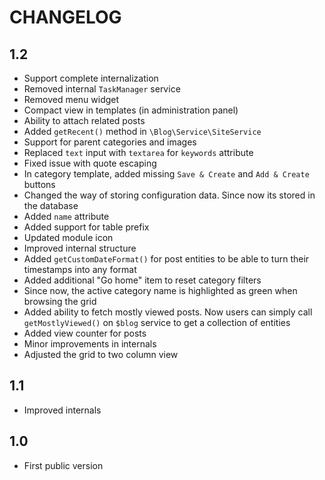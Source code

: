 CHANGELOG
=========

1.2
---

 * Support complete internalization
 * Removed internal `TaskManager` service
 * Removed menu widget
 * Compact view in templates (in administration panel)
 * Ability to attach related posts
 * Added `getRecent()` method in `\Blog\Service\SiteService`
 * Support for parent categories and images
 * Replaced `text` input with `textarea` for `keywords` attribute
 * Fixed issue with quote escaping
 * In category template, added missing `Save & Create` and `Add & Create` buttons
 * Changed the way of storing configuration data. Since now its stored in the database
 * Added `name` attribute
 * Added support for table prefix
 * Updated module icon
 * Improved internal structure
 * Added `getCustomDateFormat()` for post entities to be able to turn their timestamps into any format
 * Added additional "Go home" item to reset category filters
 * Since now, the active category name is highlighted as green when browsing the grid
 * Added ability to fetch mostly viewed posts. Now users can simply call `getMostlyViewed()` on `$blog` service to get a collection of entities
 * Added view counter for posts
 * Minor improvements in internals
 * Adjusted the grid to two column view

1.1
---

 * Improved internals

1.0
---

 * First public version